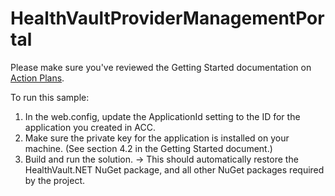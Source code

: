 # HealthVaultProviderManagementPortal

Please make sure you've reviewed the Getting Started documentation on [Action Plans](http://msdn.microsoft.com/en-us/healthvault/mt778893).

To run this sample: 
1. In the web.config, update the ApplicationId setting to the ID for the application you created in ACC.
2. Make sure the private key for the application is installed on your machine. (See section 4.2 in the Getting Started document.)
3. Build and run the solution.
    -> This should automatically restore the HealthVault.NET NuGet package, and all other NuGet packages required by the project.
